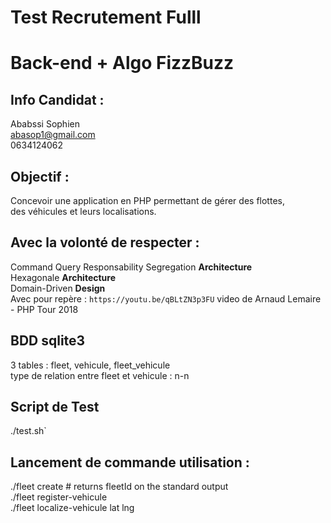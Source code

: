# Test Recrutement Fulll

# Back-end + Algo FizzBuzz

## Info Candidat :

Ababssi Sophien  
abasop1@gmail.com  
0634124062

## Objectif :

Concevoir une application en PHP permettant de gérer des flottes,  
des véhicules et leurs localisations.

## Avec la volonté de respecter :

Command Query Responsability Segregation **Architecture**  
Hexagonale **Architecture**  
Domain-Driven **Design**  
Avec pour repère : `https://youtu.be/qBLtZN3p3FU` video de Arnaud Lemaire - PHP Tour 2018

## BDD sqlite3

3 tables : fleet, vehicule, fleet_vehicule  
type de relation entre fleet et vehicule : n-n

## Script de Test

./test.sh`

## Lancement de commande utilisation :

./fleet create <userId> # returns fleetId on the standard output  
./fleet register-vehicule <fleetId> <vehiculePlateNumber>  
./fleet localize-vehicule <fleetId> <vehiculePlateNumber> lat lng
